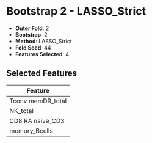 # Bootstrap 2 - LASSO_Strict

- **Outer Fold**: 2
- **Bootstrap**: 2
- **Method**: LASSO_Strict
- **Fold Seed**: 44
- **Features Selected**: 4

## Selected Features

| Feature |
|---------|
| Tconv memDR_total |
| NK_total |
| CD8 RA naive_CD3 |
| memory_Bcells |
